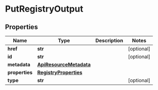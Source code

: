 # PutRegistryOutput

## Properties
| Name | Type | Description | Notes |
| ------------ | ------------- | ------------- | ------------- |
| **href** | **str** |  | [optional]  |
| **id** | **str** |  | [optional]  |
| **metadata** | [**ApiResourceMetadata**](ApiResourceMetadata.md) |  |  |
| **properties** | [**RegistryProperties**](RegistryProperties.md) |  |  |
| **type** | **str** |  | [optional]  |


